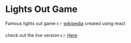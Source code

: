 # Lights Out Game

Famous lights out game 👉 [wikipedia](<https://en.wikipedia.org/wiki/Lights_Out_(game)>) created using react

check out the live version 👉 [Here](https://lights-out-game-react.netlify.com/)

